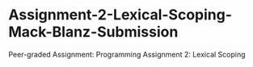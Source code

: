# Assignment-2-Lexical-Scoping-Mack-Blanz-Submission
Peer-graded Assignment: Programming Assignment 2: Lexical Scoping
